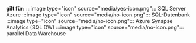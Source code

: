 <Token>**gilt für:** :::image type="icon" source="media/yes-icon.png"::: SQL Server Azure :::image type="icon" source="media/no-icon.png"::: SQL-Datenbank :::image type="icon" source="media/no-icon.png"::: Azure Synapse Analytics (SQL DW) :::image type="icon" source="media/no-icon.png"::: parallel Data Warehouse </Token>
